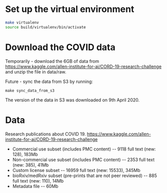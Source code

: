 
# Set up the virtual environment

```bash
make virtualenv
source build/virtualenv/bin/activate
```
# Download the COVID data

Temporarily - download the 6GB of data from https://www.kaggle.com/allen-institute-for-ai/CORD-19-research-challenge and unzip the file in data/raw.

Future - sync the data from S3 by running:
```
make sync_data_from_s3
```
The version of the data in S3 was downloaded on 9th April 2020.

# Data

Research publications about COVID 19.
https://www.kaggle.com/allen-institute-for-ai/CORD-19-research-challenge

- Commercial use subset (includes PMC content) -- 9118 full text (new: 128), 183Mb
- Non-commercial use subset (includes PMC content) -- 2353 full text (new: 385), 41Mb
- Custom license subset -- 16959 full text (new: 15533), 345Mb
- bioRxiv/medRxiv subset (pre-prints that are not peer reviewed) -- 885 full text (new: 110), 14Mb
- Metadata file -- 60Mb

